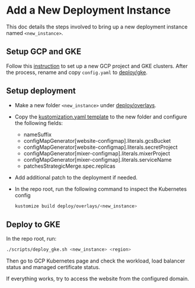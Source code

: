 # Add a New Deployment Instance

This doc details the steps involved to bring up a new deployment instance named `<new_instance>`.

## Setup GCP and GKE

Follow this [instruction](../gke/README.md) to set up a new GCP project and GKE clusters. After the process, rename and copy `config.yaml` to [deploy/gke](../deploy/gke).

## Setup deployment

- Make a new folder `<new_instance>` under [deploy/overlays](../deploy/overlays).

- Copy the [kustomization.yaml template](../deploy/overlays/kustomization.yaml.tpl) to the new folder and configure the following fields:

  - nameSuffix
  - configMapGenerator[website-configmap].literals.gcsBucket
  - configMapGenerator[website-configmap].literals.secretProject
  - configMapGenerator[mixer-configmap].literals.mixerProject
  - configMapGenerator[mixer-configmap].literals.serviceName
  - patchesStrategicMerge.spec.replicas

- Add additional patch to the deployment if needed.

- In the repo root, run the following command to inspect the Kubernetes config

  ```bash
  kustomize build deploy/overlays/<new_instance>
  ```

## Deploy to GKE

In the repo root, run:

```bash
./scripts/deploy_gke.sh <new_instance> <region>
```

Then go to GCP Kubernetes page and check the workload, load balancer
status and managed certificate status.

If everything works, try to access the website from the configured domain.
